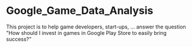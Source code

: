 # Google_Game_Data_Analysis
This project is to help game developers, start-ups, ... answer the question "How should I invest in games in Google Play Store to easily bring success?"
